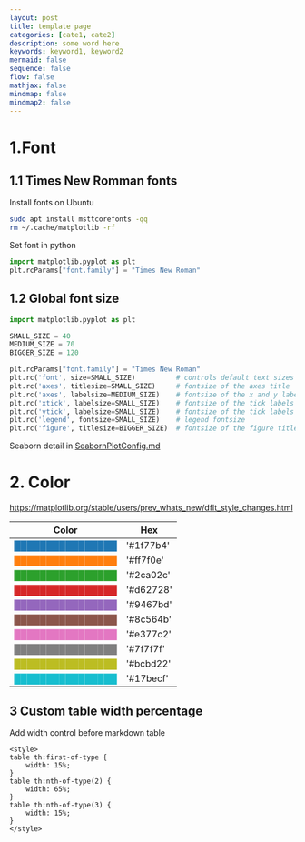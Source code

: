 ```yaml
---
layout: post
title: template page
categories: [cate1, cate2]
description: some word here
keywords: keyword1, keyword2
mermaid: false
sequence: false
flow: false
mathjax: false
mindmap: false
mindmap2: false
---
```



# 1.Font
## 1.1 Times New Romman fonts

Install fonts on Ubuntu

```bash
sudo apt install msttcorefonts -qq
rm ~/.cache/matplotlib -rf
```
Set font in python
```python
import matplotlib.pyplot as plt
plt.rcParams["font.family"] = "Times New Roman"
```

## 1.2 Global font size

```python
import matplotlib.pyplot as plt

SMALL_SIZE = 40
MEDIUM_SIZE = 70
BIGGER_SIZE = 120

plt.rcParams["font.family"] = "Times New Roman"
plt.rc('font', size=SMALL_SIZE)          # controls default text sizes
plt.rc('axes', titlesize=SMALL_SIZE)     # fontsize of the axes title
plt.rc('axes', labelsize=MEDIUM_SIZE)    # fontsize of the x and y labels
plt.rc('xtick', labelsize=SMALL_SIZE)    # fontsize of the tick labels
plt.rc('ytick', labelsize=SMALL_SIZE)    # fontsize of the tick labels
plt.rc('legend', fontsize=SMALL_SIZE)    # legend fontsize
plt.rc('figure', titlesize=BIGGER_SIZE)  # fontsize of the figure title
```
Seaborn detail in [SeabornPlotConfig.md](2024-09-23-SeabornPlotConfig.md)

# 2. Color
https://matplotlib.org/stable/users/prev_whats_new/dflt_style_changes.html

Color|Hex
---|---
<span style="color:#1f77b4">████████████████ </span> | '#1f77b4'
<span style="color:#ff7f0e">████████████████ </span> | '#ff7f0e'
<span style="color:#2ca02c">████████████████ </span> | '#2ca02c'
<span style="color:#d62728">████████████████ </span> | '#d62728'
<span style="color:#9467bd">████████████████ </span> | '#9467bd'
<span style="color:#8c564b">████████████████ </span> | '#8c564b'
<span style="color:#e377c2">████████████████ </span> | '#e377c2'
<span style="color:#7f7f7f">████████████████ </span> | '#7f7f7f'
<span style="color:#bcbd22">████████████████ </span> | '#bcbd22'
<span style="color:#17becf">████████████████ </span> | '#17becf'

## 3 Custom table width percentage

Add width control before markdown table

```text
<style>
table th:first-of-type {
    width: 15%;
}
table th:nth-of-type(2) {
    width: 65%;
}
table th:nth-of-type(3) {
    width: 15%;
}
</style>
```
